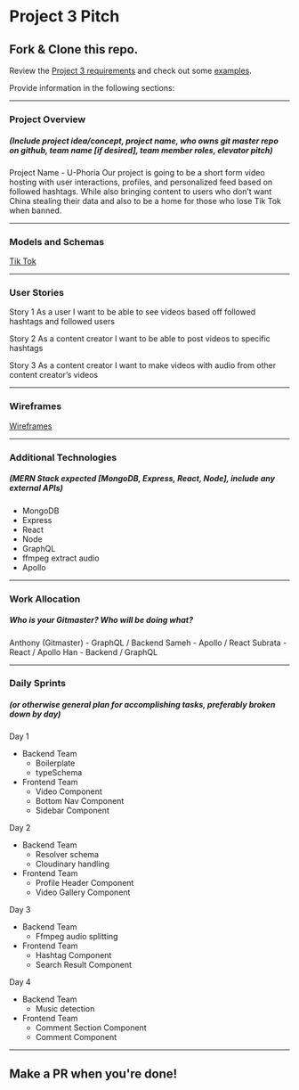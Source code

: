 # Project 3 Pitch

## Fork & Clone this repo.

Review the [Project 3 requirements](https://tmdarneille.gitbook.io/sei-ga-sea/11-projects/project-3#project-feedback-evaluation) and check out some [examples](https://tmdarneille.gitbook.io/sei-ga-sea/11-projects/past-projects/project3).

Provide information in the following sections:

----------------------------------------------------------
### Project Overview
##### (Include project idea/concept, project name, who owns git master repo on github, team name [if desired], team member roles, elevator pitch)

Project Name - U-Phoria
Our project is going to be a short form video hosting with user interactions, profiles, and personalized feed based on followed hashtags. While also bringing content to users who don’t want China stealing their data and also to be a home for those who lose Tik Tok when banned.


----------------------------------------------------------
### Models and Schemas

[Tik Tok](https://i.imgur.com/7EvoYAn.png)

----------------------------------------------------------
### User Stories

Story 1
As a user I want to be able to see videos based off followed hashtags and followed users

Story 2
As a content creator I want to be able to post videos to specific hashtags

Story 3
As a content creator I want to make videos with audio from other content creator’s videos


----------------------------------------------------------
### Wireframes

[Wireframes](https://s3.amazonaws.com/assets.mockflow.com/app/wireframepro/fileexport/Export_Da16bbeb2f44cf2847f5dc6c1b16c3494.pdf)

----------------------------------------------------------
### Additional Technologies
##### (MERN Stack expected [MongoDB, Express, React, Node], include any external APIs)

* MongoDB
* Express
* React
* Node
* GraphQL
* ffmpeg extract audio
* Apollo


----------------------------------------------------------
### Work Allocation
##### Who is your Gitmaster? Who will be doing what? 

Anthony (Gitmaster) - GraphQL / Backend
Sameh - Apollo / React 
Subrata - React / Apollo
Han - Backend / GraphQL

----------------------------------------------------------
### Daily Sprints
##### (or otherwise general plan for accomplishing tasks, preferably broken down by day)

Day 1
* Backend Team
    * Boilerplate
    * typeSchema
* Frontend Team
    * Video Component
    * Bottom Nav Component
    * Sidebar Component

Day 2
* Backend Team
    * Resolver schema
    * Cloudinary handling
* Frontend Team
    * Profile Header Component
    * Video Gallery Component


Day 3
* Backend Team
    * Ffmpeg audio splitting
* Frontend Team
    * Hashtag Component
    * Search Result Component

Day 4
* Backend Team
    * Music detection
* Frontend Team
    * Comment Section Component
    * Comment Component


----------------------------------------------------------

## Make a PR when you're done!
